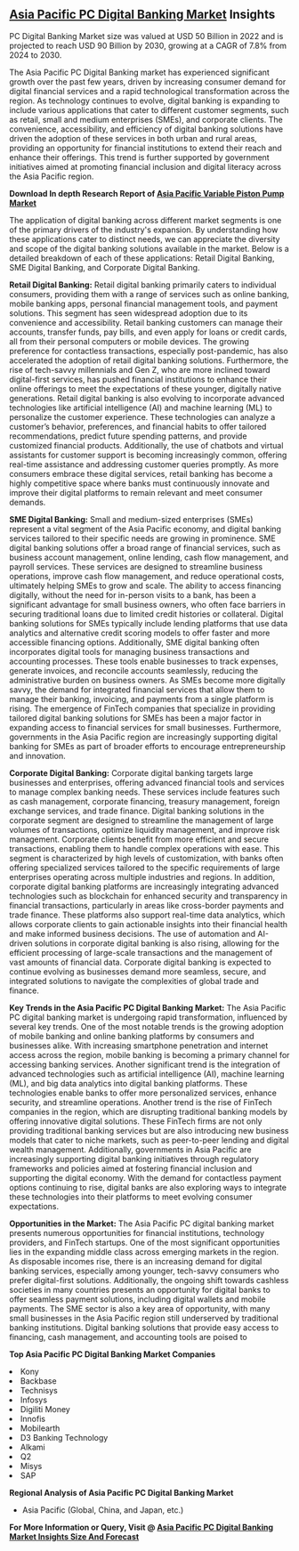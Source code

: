 <h2><a href="https://www.verifiedmarketreports.com/download-sample/?rid=91979&amp;utm_source=Github-Feb&amp;utm_medium=225" target="_blank">Asia Pacific PC Digital Banking Market</a> Insights</h2><p>PC Digital Banking Market size was valued at USD 50 Billion in 2022 and is projected to reach USD 90 Billion by 2030, growing at a CAGR of 7.8% from 2024 to 2030.</p><p><p>The Asia Pacific PC Digital Banking market has experienced significant growth over the past few years, driven by increasing consumer demand for digital financial services and a rapid technological transformation across the region. As technology continues to evolve, digital banking is expanding to include various applications that cater to different customer segments, such as retail, small and medium enterprises (SMEs), and corporate clients. The convenience, accessibility, and efficiency of digital banking solutions have driven the adoption of these services in both urban and rural areas, providing an opportunity for financial institutions to extend their reach and enhance their offerings. This trend is further supported by government initiatives aimed at promoting financial inclusion and digital literacy across the Asia Pacific region. <p><strong>Download In depth Research Report of <a href="https://www.verifiedmarketreports.com/download-sample/?rid=236118&amp;utm_source=Pulse-Dec&amp;utm_medium=225" target="_blank">Asia Pacific Variable Piston Pump Market</a></strong></p> The application of digital banking across different market segments is one of the primary drivers of the industry's expansion. By understanding how these applications cater to distinct needs, we can appreciate the diversity and scope of the digital banking solutions available in the market. Below is a detailed breakdown of each of these applications: Retail Digital Banking, SME Digital Banking, and Corporate Digital Banking. <p><strong>Retail Digital Banking:</strong> Retail digital banking primarily caters to individual consumers, providing them with a range of services such as online banking, mobile banking apps, personal financial management tools, and payment solutions. This segment has seen widespread adoption due to its convenience and accessibility. Retail banking customers can manage their accounts, transfer funds, pay bills, and even apply for loans or credit cards, all from their personal computers or mobile devices. The growing preference for contactless transactions, especially post-pandemic, has also accelerated the adoption of retail digital banking solutions. Furthermore, the rise of tech-savvy millennials and Gen Z, who are more inclined toward digital-first services, has pushed financial institutions to enhance their online offerings to meet the expectations of these younger, digitally native generations. Retail digital banking is also evolving to incorporate advanced technologies like artificial intelligence (AI) and machine learning (ML) to personalize the customer experience. These technologies can analyze a customer’s behavior, preferences, and financial habits to offer tailored recommendations, predict future spending patterns, and provide customized financial products. Additionally, the use of chatbots and virtual assistants for customer support is becoming increasingly common, offering real-time assistance and addressing customer queries promptly. As more consumers embrace these digital services, retail banking has become a highly competitive space where banks must continuously innovate and improve their digital platforms to remain relevant and meet consumer demands. </p> <p><strong>SME Digital Banking:</strong> Small and medium-sized enterprises (SMEs) represent a vital segment of the Asia Pacific economy, and digital banking services tailored to their specific needs are growing in prominence. SME digital banking solutions offer a broad range of financial services, such as business account management, online lending, cash flow management, and payroll services. These services are designed to streamline business operations, improve cash flow management, and reduce operational costs, ultimately helping SMEs to grow and scale. The ability to access financing digitally, without the need for in-person visits to a bank, has been a significant advantage for small business owners, who often face barriers in securing traditional loans due to limited credit histories or collateral. Digital banking solutions for SMEs typically include lending platforms that use data analytics and alternative credit scoring models to offer faster and more accessible financing options. Additionally, SME digital banking often incorporates digital tools for managing business transactions and accounting processes. These tools enable businesses to track expenses, generate invoices, and reconcile accounts seamlessly, reducing the administrative burden on business owners. As SMEs become more digitally savvy, the demand for integrated financial services that allow them to manage their banking, invoicing, and payments from a single platform is rising. The emergence of FinTech companies that specialize in providing tailored digital banking solutions for SMEs has been a major factor in expanding access to financial services for small businesses. Furthermore, governments in the Asia Pacific region are increasingly supporting digital banking for SMEs as part of broader efforts to encourage entrepreneurship and innovation. </p> <p><strong>Corporate Digital Banking:</strong> Corporate digital banking targets large businesses and enterprises, offering advanced financial tools and services to manage complex banking needs. These services include features such as cash management, corporate financing, treasury management, foreign exchange services, and trade finance. Digital banking solutions in the corporate segment are designed to streamline the management of large volumes of transactions, optimize liquidity management, and improve risk management. Corporate clients benefit from more efficient and secure transactions, enabling them to handle complex operations with ease. This segment is characterized by high levels of customization, with banks often offering specialized services tailored to the specific requirements of large enterprises operating across multiple industries and regions. In addition, corporate digital banking platforms are increasingly integrating advanced technologies such as blockchain for enhanced security and transparency in financial transactions, particularly in areas like cross-border payments and trade finance. These platforms also support real-time data analytics, which allows corporate clients to gain actionable insights into their financial health and make informed business decisions. The use of automation and AI-driven solutions in corporate digital banking is also rising, allowing for the efficient processing of large-scale transactions and the management of vast amounts of financial data. Corporate digital banking is expected to continue evolving as businesses demand more seamless, secure, and integrated solutions to navigate the complexities of global trade and finance. </p> <p><strong>Key Trends in the Asia Pacific PC Digital Banking Market:</strong> The Asia Pacific PC digital banking market is undergoing rapid transformation, influenced by several key trends. One of the most notable trends is the growing adoption of mobile banking and online banking platforms by consumers and businesses alike. With increasing smartphone penetration and internet access across the region, mobile banking is becoming a primary channel for accessing banking services. Another significant trend is the integration of advanced technologies such as artificial intelligence (AI), machine learning (ML), and big data analytics into digital banking platforms. These technologies enable banks to offer more personalized services, enhance security, and streamline operations. Another trend is the rise of FinTech companies in the region, which are disrupting traditional banking models by offering innovative digital solutions. These FinTech firms are not only providing traditional banking services but are also introducing new business models that cater to niche markets, such as peer-to-peer lending and digital wealth management. Additionally, governments in Asia Pacific are increasingly supporting digital banking initiatives through regulatory frameworks and policies aimed at fostering financial inclusion and supporting the digital economy. With the demand for contactless payment options continuing to rise, digital banks are also exploring ways to integrate these technologies into their platforms to meet evolving consumer expectations. </p> <p><strong>Opportunities in the Market:</strong> The Asia Pacific PC digital banking market presents numerous opportunities for financial institutions, technology providers, and FinTech startups. One of the most significant opportunities lies in the expanding middle class across emerging markets in the region. As disposable incomes rise, there is an increasing demand for digital banking services, especially among younger, tech-savvy consumers who prefer digital-first solutions. Additionally, the ongoing shift towards cashless societies in many countries presents an opportunity for digital banks to offer seamless payment solutions, including digital wallets and mobile payments. The SME sector is also a key area of opportunity, with many small businesses in the Asia Pacific region still underserved by traditional banking institutions. Digital banking solutions that provide easy access to financing, cash management, and accounting tools are poised to</p><p><strong>Top Asia Pacific PC Digital Banking Market Companies</strong></p><div data-test-id=""><p><li>Kony</li><li> Backbase</li><li> Technisys</li><li> Infosys</li><li> Digiliti Money</li><li> Innofis</li><li> Mobilearth</li><li> D3 Banking Technology</li><li> Alkami</li><li> Q2</li><li> Misys</li><li> SAP</li></p><div><strong>Regional Analysis of&nbsp;Asia Pacific PC Digital Banking Market</strong></div><ul><li dir="ltr"><p dir="ltr">Asia Pacific (Global, China, and Japan, etc.)</p></li></ul><p><strong>For More Information or Query, Visit @&nbsp;</strong><strong><a href="https://www.verifiedmarketreports.com/product/global-pc-digital-banking-market-growth-status-and-outlook-2019-2024/?utm_source=Github-Feb&amp;utm_medium=225" target="_blank">Asia Pacific PC Digital Banking Market Insights Size And Forecast</a></strong></p></div><h2>&nbsp;</h2><div data-test-id="">&nbsp;</div>
